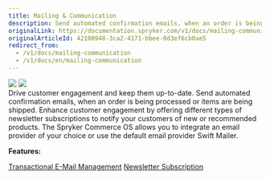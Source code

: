 ```yaml
---
title: Mailing & Communication
description: Send automated confirmation emails, when an order is being processed or items are being shipped. You can integrate an email provider of your choice.
originalLink: https://documentation.spryker.com/v1/docs/mailing-communication
originalArticleId: 42100948-3ca2-4171-bbee-0d3ef6cb0ae5
redirect_from:
  - /v1/docs/mailing-communication
  - /v1/docs/en/mailing-communication
---
```


<div class='feature-text'>
    <div class='feature-images'>
    <img class="light-mode" src="https://spryker.s3.eu-central-1.amazonaws.com/docs/Document+360/Capabilities+icons/light/Mailing+and+Communication.svg"/>
    <img class="dark-mode" src="https://spryker.s3.eu-central-1.amazonaws.com/docs/Document+360/Capabilities+icons/dark/Mailing+and+Communication.svg"/>
    </div>
    <div class="feature-text-wrap">
Drive customer engagement and keep them up-to-date. Send automated confirmation emails, when an order is being processed or items are being shipped. Enhance customer engagement by offering different types of newsletter subscriptions to notify your customers of new or recommended products. The Spryker Commerce OS allows you to integrate an email provider of your choice or use the default email provider Swift Mailer.
        </div>
</div>

**Features:**

<div>
<a class="feature-link" href="https://documentation.spryker.com/v1/docs/transactional-email-management">Transactional E-Mail Management</a>    
<a class="feature-link" href="https://documentation.spryker.com/v1/docs/newsletter-subscription">Newsletter Subscription</a>
</div>
